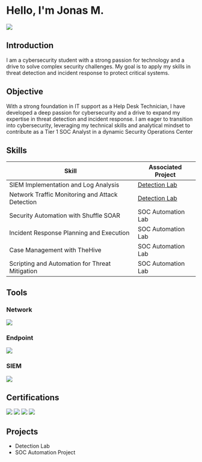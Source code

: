 # Hello, I'm Jonas M.
<a href="https://linkedin.com/in/jonasm2"><img src="https://img.shields.io/badge/-LinkedIn-0072b1?&style=for-the-badge&logo=linkedin&logoColor=white" /></a>

## Introduction

I am a cybersecurity student with a strong passion for technology and a drive to solve complex security challenges. My goal is to apply my skills in threat detection and incident response to protect critical systems.

## Objective
With a strong foundation in IT support as a Help Desk Technician, I have developed a deep passion for cybersecurity and a drive to expand my expertise in threat detection and incident response. I am eager to transition into cybersecurity, leveraging my technical skills and analytical mindset to contribute as a Tier 1 SOC Analyst in a dynamic Security Operations Center

## Skills

| Skill                                         | Associated Project         |
|-----------------------------------------------|----------------------------|
| SIEM Implementation and Log Analysis          | <a href="https://google.com">Detection Lab</a>|
| Network Traffic Monitoring and Attack Detection | <a href="https://google.com">Detection Lab</a>|
| Security Automation with Shuffle SOAR         | SOC Automation Lab|
| Incident Response Planning and Execution      | SOC Automation Lab|
| Case Management with TheHive                  | SOC Automation Lab|
| Scripting and Automation for Threat Mitigation | SOC Automation Lab|

## Tools
### Network
<div>
    <img src="https://img.shields.io/badge/-Wireshark-1679A7?&style=for-the-badge&logo=Wireshark&logoColor=white" />
</div>

### Endpoint
<div>
    <img src="https://img.shields.io/badge/-Microsoft_Defender_for_Endpoint-00A4EF?&style=for-the-badge&logo=Microsoft&logoColor=white" />
</div>

### SIEM
<div>
    <img src="https://img.shields.io/badge/-Splunk-000000?&style=for-the-badge&logo=Splunk&logoColor=white" />
</div>

## Certifications
<div>
<img src="https://img.shields.io/badge/-Security%2B-FF0000?&style=for-the-badge&logo=CompTIA&logoColor=white" />
<img src="https://img.shields.io/badge/-Network%2B-007ACC?&style=for-the-badge&logo=CompTIA&logoColor=white" />
<img src="https://img.shields.io/badge/-A%2B-4D4D4D?&style=for-the-badge&logo=CompTIA&logoColor=white" />
<img src="https://img.shields.io/badge/-ITILv4%20Foundations-652D90?style=for-the-badge&logoColor=white" />
</div>

## Projects
- Detection Lab
- SOC Automation Project
